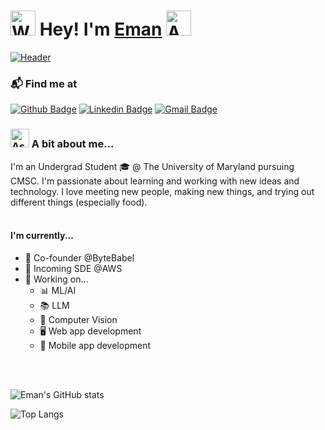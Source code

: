 <h1> <img src="https://raw.githubusercontent.com/Tarikul-Islam-Anik/Animated-Fluent-Emojis/master/Emojis/Hand%20gestures/Waving%20Hand.png" alt="Waving Hand" width="40" height="40" /> Hey! I'm <a href="https://github.com/emanbau">Eman</a> <img src="https://raw.githubusercontent.com/Tarikul-Islam-Anik/Animated-Fluent-Emojis/master/Emojis/Smilies/Astonished%20Face.png" alt="Astonished Face" width="40" height="40" /></h1>
</h1>

[![Header](https://www.paragyte.com/img/React_Banner.png "Header")](https://emanbau.me)


### 📬 Find me at
[![Github Badge](http://img.shields.io/badge/-Github-black?style=flat-square&logo=github&link=https://github.com/emanbau/)](https://github.com/emanbau/) 
[![Linkedin Badge](https://img.shields.io/badge/-LinkedIn-blue?style=flat-square&logo=Linkedin&logoColor=white&link=https://www.linkedin.com/in/emanbau/)](https://www.linkedin.com/in/emanbau)
[![Gmail Badge](https://img.shields.io/badge/-Gmail-d14836?style=flat-square&logo=Gmail&logoColor=white&link=mailto:emanbautista410@gmail.com)](mailto:emanbautista410@gmail.com)

<h3><img src="https://raw.githubusercontent.com/Tarikul-Islam-Anik/Animated-Fluent-Emojis/master/Emojis/People/Astronaut.png" alt="Astronaut" width="30" height=30" /> A bit about me... </h3>
I'm an Undergrad Student 🎓 @ The University of Maryland pursuing CMSC. I'm passionate about learning and working with new ideas and technology. I love meeting new people, making new things, and trying out different things (especially food). <br/><br/>
<h4>I'm currently...</h4>
  
- 🔋 Co-founder @ByteBabel
- 💼 Incoming SDE @AWS
- 🍏 Working on...
  - 📊 ML/AI
  - 📚 LLM
  - 👀 Computer Vision
  - 🖥️ Web app development
  - 📱 Mobile app development
  
<br/><br/>
  
![Eman's GitHub stats](https://github-readme-stats.vercel.app/api?username=emanbau&show_icons=true&theme=nightowl)


![Top Langs](https://github-readme-stats.vercel.app/api/top-langs/?username=emanbau&theme=nightowl)
